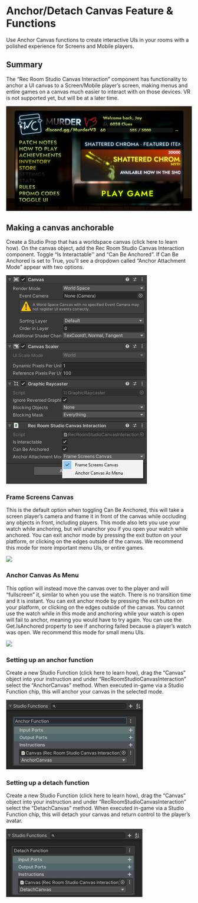 # Anchor/Detach Canvas Feature & Functions

Use Anchor Canvas functions to create interactive UIs in your rooms with a polished experience for Screens and Mobile players.


## Summary

The “Rec Room Studio Canvas Interaction” component has functionality to anchor a UI canvas to a Screen/Mobile player’s screen, making menus and entire games on a canvas much easier to interact with on those devices. VR is not supported yet, but will be at a later time.

![](anchor/1.png)


## Making a canvas anchorable

Create a Studio Prop that has a worldspace canvas (click here to learn how). On the canvas object, add the Rec Room Studio Canvas Interaction component. Toggle “Is Interactable'' and “Can Be Anchored”. If Can Be Anchored is set to True, you’ll see a dropdown called “Anchor Attachment Mode” appear with two options.

![](anchor/2.png)


### Frame Screens Canvas

This is the default option when toggling Can Be Anchored, this will take a screen player’s camera and frame it in front of the canvas while occluding any objects in front, including players. This mode also lets you use your watch while anchoring, but will unanchor you if you open your watch while anchored. You can exit anchor mode by pressing the exit button on your platform, or clicking on the edges outside of the canvas. We recommend this mode for more important menu UIs, or entire games.

![](anchor/3.gif)


### Anchor Canvas As Menu

This option will instead move the canvas over to the player and will “fullscreen” it, similar to when you use the watch. There is no transition time and it is instant. You can exit anchor mode by pressing the exit button on your platform, or clicking on the edges outside of the canvas. You cannot use the watch while in this mode and anchoring while your watch is open will fail to anchor, meaning you would have to try again. You can use the Get.IsAnchored property to see if anchoring failed because a player’s watch was open. We recommend this mode for small menu UIs.

![](anchor/4.gif)


### Setting up an anchor function

Create a new Studio Function (click here to learn how), drag the “Canvas” object into your instruction and under “RecRoomStudioCanvasInteraction” select the “AnchorCanvas” method. When executed in-game via a Studio Function chip, this will anchor your canvas in the selected mode.

![](anchor/5.png)


### Setting up a detach function

Create a new Studio Function (click here to learn how), drag the “Canvas” object into your instruction and under “RecRoomStudioCanvasInteraction” select the “DetachCanvas” method. When executed in-game via a Studio Function chip, this will detach your canvas and return control to the player’s avatar.

![](anchor/6.png)
